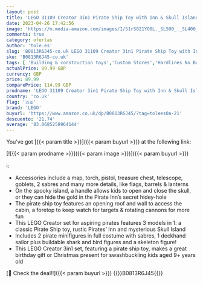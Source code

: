 ```yaml
---
layout: post
title: 'LEGO 31109 Creator 3in1 Pirate Ship Toy with Inn & Skull Island  Gift for Kids  Boys & Girls age 9 Plus Years Old with Minifigures and Shark Figure'
date: 2023-04-26 17:42:56
image: 'https://m.media-amazon.com/images/I/51rS821YO0L._SL500_._SL400_.jpg'
comments: true
category: ofertas
author: 'tole.es'
slug: 'B0813R6J45-co.uk LEGO 31109 Creator 3in1 Pirate Ship Toy with Inn &...'
sku: 'B0813R6J45-co.uk'
tags: [ 'Building & construction toys','Custom Stores','Hardlines No Buyable Offer Test Q1 2016 sebasp@','Outdoor games','Outlet','Pre-order Toys & Games','Sand & Beach Toys','Sandboxes & Beach Toys','Self Service','Special Features Stores','Sports Toys & Outdoor','Toys','Toys & Games','Toys Category Page','lego','partition_000','partition_087','🇬🇧', ]
actualPrice: 89.99 GBP
currency: GBP
price: 89.99
comparePrice: 114.99 GBP
prodname: 'LEGO 31109 Creator 3in1 Pirate Ship Toy with Inn & Skull Island  Gift for Kids  Boys & Girls age 9 Plus Years Old with Minifigures and Shark Figure'
country: 'co.uk'
flag: '🇬🇧'
brand: 'LEGO'
buyurl: 'https://www.amazon.co.uk/dp/B0813R6J45/?tag=tolees0a-21'
descuento: '21.74'
average: '83.0685258964144'
---
```


You've got [{{< param title >}}]({{< param buyurl >}}) at the following link:

[![{{< param prodname >}}]({{< param image >}})]({{< param buyurl >}})

ℹ️:

- Accessories include a map, torch, pistol, treasure chest, telescope, goblets, 2 sabres and many more details, like flags, barrels & lanterns
- On the spooky island, a handle allows kids to open and close the skull, or they can hide the gold in the Pirate Inn’s secret hidey-hole
- The pirate ship toy features an opening roof and wall to access the cabin, a foretop to keep watch for targets & rotating cannons for more fun
- This LEGO Creator set for aspiring pirates features 3 models in 1: a classic Pirate Ship toy, rustic Pirates’ Inn and mysterious Skull Island
- Includes 2 pirate minifigures in full costume with sabres, 1 deckhand sailor plus buildable shark and bird figures and a skeleton figure!
- This LEGO Creator 3in1 set, featuring a pirate ship toy, makes a great birthday gift or Christmas present for swashbuckling kids aged 9+ years old

[🛒 Check the deal!!]({{< param buyurl >}})
{{<world>}}B0813R6J45{{</world>}}
